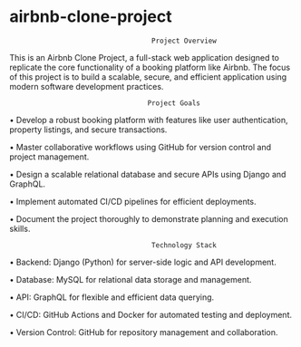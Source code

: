 # airbnb-clone-project
                                       Project Overview

This is an Airbnb Clone Project, a full-stack web application designed to replicate the core functionality of a booking platform like Airbnb. The focus of this project is 
to build a scalable, secure, and efficient application using modern software development practices. 

                                      Project Goals
   •	Develop a robust booking platform with features like user authentication, property listings, and secure transactions.
   
   •	Master collaborative workflows using GitHub for version control and project management.
   
   •	Design a scalable relational database and secure APIs using Django and GraphQL.
   
   •	Implement automated CI/CD pipelines for efficient deployments.
   
   •	Document the project thoroughly to demonstrate planning and execution skills.

   
                                       Technology Stack
   •	Backend: Django (Python) for server-side logic and API development.
   
   •	Database: MySQL for relational data storage and management.
   
   •	API: GraphQL for flexible and efficient data querying.
   
   •	CI/CD: GitHub Actions and Docker for automated testing and deployment.
   
   •	Version Control: GitHub for repository management and collaboration.


